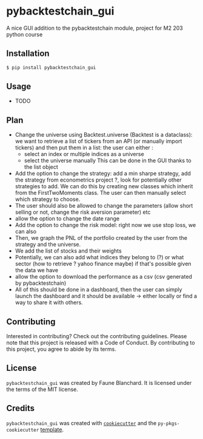 # pybacktestchain_gui

A nice GUI addition to the pybacktestchain module, project for M2 203 python course

## Installation

```bash
$ pip install pybacktestchain_gui
```

## Usage

- TODO

## Plan

- Change the universe using Backtest.universe (Backtest is a dataclass): we want to retrieve a list of tickers from an API (or manually import tickers) and then put them in a list: the user can either :
    - select an index or multiple indices as a universe
    - select the universe manually
    This can be done in the GUI thanks to the list object
- Add the option to change the strategy: add a min sharpe strategy, add the strategy from econometrics project ?, look for potentially other strategies to add. We can do this by creating new classes which inherit from the FirstTwoMoments class. The user can then manually select which strategy to choose. 
- The user should also be allowed to change the parameters (allow short selling or not, change the risk aversion parameter) etc
- allow the option to change the date range
- Add the option to change the risk model: right now we use stop loss, we can also 
- Then, we graph the PNL of the portfolio created by the user from the strategy and the universe.
- We add the list of stocks and their weights 
- Potentially, we can also add what indices they belong to (?) or what sector (how to retrieve ? yahoo finance maybe) if that's possible given the data we have
- allow the option to download the performance as a csv (csv generated by pybacktestchain)
- All of this should be done in a dashboard, then the user can simply launch the dashboard and it should be available -> either locally or find a way to share it with others.

## Contributing

Interested in contributing? Check out the contributing guidelines. Please note that this project is released with a Code of Conduct. By contributing to this project, you agree to abide by its terms.

## License

`pybacktestchain_gui` was created by Faune Blanchard. It is licensed under the terms of the MIT license.

## Credits

`pybacktestchain_gui` was created with [`cookiecutter`](https://cookiecutter.readthedocs.io/en/latest/) and the `py-pkgs-cookiecutter` [template](https://github.com/py-pkgs/py-pkgs-cookiecutter).
